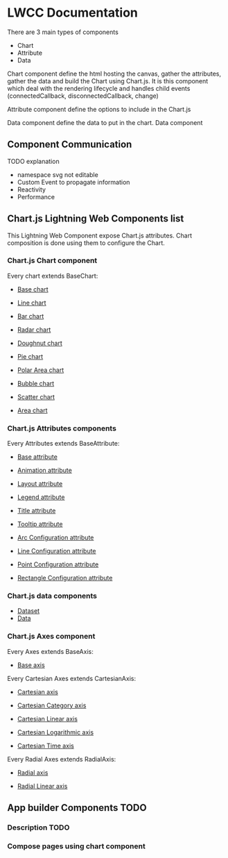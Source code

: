 # LWCC Documentation

There are 3 main types of components

- Chart
- Attribute
- Data

Chart component define the html hosting the canvas, gather the attributes, gather the data and build the Chart using Chart.js. It is this component which deal with the rendering lifecycle and handles child events (connectedCallback, disconnectedCallback, change)

Attribute component define the options to include in the Chart.js

Data component define the data to put in the chart. Data component

## Component Communication

TODO explanation

- namespace svg not editable
- Custom Event to propagate information
- Reactivity
- Performance

## Chart.js Lightning Web Components list

This Lightning Web Component expose Chart.js attributes.
Chart composition is done using them to configure the Chart.

### Chart.js Chart component

Every chart extends BaseChart:

- [Base chart](https://scolladon.github.io/lwcc/docs/Base-chart.html)

- [Line chart](https://scolladon.github.io/lwcc/docs/Line-chart.html)
- [Bar chart](https://scolladon.github.io/lwcc/docs/Bar-chart.html)
- [Radar chart](https://scolladon.github.io/lwcc/docs/Radar-chart.html)
- [Doughnut chart](https://scolladon.github.io/lwcc/docs/Doughnut-chart.html)
- [Pie chart](https://scolladon.github.io/lwcc/docs/Pie-chart.html)
- [Polar Area chart](https://scolladon.github.io/lwcc/docs/Polar-Area-chart.html)
- [Bubble chart](https://scolladon.github.io/lwcc/docs/Bubble-chart.html)
- [Scatter chart](https://scolladon.github.io/lwcc/docs/Scatter-chart.html)
- [Area chart](https://scolladon.github.io/lwcc/docs/Area-chart.html)

### Chart.js Attributes components

Every Attributes extends BaseAttribute:

- [Base attribute](https://scolladon.github.io/lwcc/docs/Base-attribute.html)

- [Animation attribute](https://scolladon.github.io/lwcc/docs/Animation-attribute.html)
- [Layout attribute](https://scolladon.github.io/lwcc/docs/Layout-attribute.html)
- [Legend attribute](https://scolladon.github.io/lwcc/docs/Legend-attribute.html)
- [Title attribute](https://scolladon.github.io/lwcc/docs/Title-attribute.html)
- [Tooltip attribute](https://scolladon.github.io/lwcc/docs/Tooltip-attribute.html)
- [Arc Configuration attribute](https://scolladon.github.io/lwcc/docs/Arc-Configuration-attribute.html)
- [Line Configuration attribute](https://scolladon.github.io/lwcc/docs/Line-Configuration-attribute.html)
- [Point Configuration attribute](https://scolladon.github.io/lwcc/docs/Point-Configuration-attribute.html)
- [Rectangle Configuration attribute](https://scolladon.github.io/lwcc/docs/Rectangle-Configuration-attribute.html)

### Chart.js data components

- [Dataset](https://scolladon.github.io/lwcc/docs/dataset.html)
- [Data](https://scolladon.github.io/lwcc/docs/data.html)

### Chart.js Axes component

Every Axes extends BaseAxis:

- [Base axis](https://scolladon.github.io/lwcc/docs/Base-axis.html)

Every Cartesian Axes extends CartesianAxis:

- [Cartesian axis](https://scolladon.github.io/lwcc/docs/Cartesian-Category-axis.html)

- [Cartesian Category axis](https://scolladon.github.io/lwcc/docs/Cartesian-Category-axis.html)
- [Cartesian Linear axis](https://scolladon.github.io/lwcc/docs/Cartesian-Linear-axis.html)
- [Cartesian Logarithmic axis](https://scolladon.github.io/lwcc/docs/Cartesian-Logarithmic-axis.html)
- [Cartesian Time axis](https://scolladon.github.io/lwcc/docs/Cartesian-Time-axis.html)

Every Radial Axes extends RadialAxis:

- [Radial axis](https://scolladon.github.io/lwcc/docs/Radial-axis.html)

- [Radial Linear axis](https://scolladon.github.io/lwcc/docs/Radial-Linear-axis.html)

## App builder Components TODO

### Description TODO

### Compose pages using chart component
